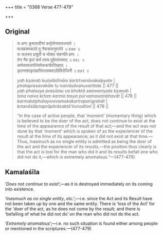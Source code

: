 +++
title = "0368 Verse 477-479"

+++
## Original 
>
> यः क्षणः कुशलादीनां कर्तृत्वेनावकल्प्यते ।  
> फलप्रसवकाले तु नैवासावनुवर्त्तते ॥ ४७७ ॥  
> यः फलस्य प्रसूतौ च भोक्ता संवर्ण्यते क्षणः ।  
> तेन नैव कृतं कर्म तस्य पूर्वमसंभवात् ॥ ४७८ ॥  
> कर्मतत्फलयोरेवमेककर्त्रपरिग्रहात् ।  
> कृतनाशाकृतप्राप्तिरासक्ताऽतिविरोधिनी ॥ ४७९ ॥ 
>
> *yaḥ kṣaṇaḥ kuśalādīnāṃ kartṛtvenāvakalpyate* \|  
> *phalaprasavakāle tu naivāsāvanuvarttate* \|\| 477 \|\|  
> *yaḥ phalasya prasūtau ca bhoktā saṃvarṇyate kṣaṇaḥ* \|  
> *tena naiva kṛtaṃ karma tasya pūrvamasaṃbhavāt* \|\| 478 \|\|  
> *karmatatphalayorevamekakartraparigrahāt* \|  
> *kṛtanāśākṛtaprāptirāsaktā'tivirodhinī* \|\| 479 \|\| 
>
> “In the case of active people, that ‘moment’ (momentary thing) which is believed to be the doer of the act, does not continue to exist at the time of the appearance of the result of that act;—and the act was not done by that ‘moment’ which is spoken of as the experiencer of the result at the time of its appearance; as it did not exist at that time.—Thus, inasmuch as no single entity is admitted as being the doer of the act and the experiencer of its results,—the position thus clearly is that the act is lost for the man who did it and its results befall one who did not do it,—which is extremely anomalous.”—(477-479)



## Kamalaśīla

‘*Does not continue to exist*’;—as it is destroyed immediately on its coming into existence.

‘*Inasmuch as no single entity*, *etc*.’;—i.e. since the Act and its Result have not been taken up by one and the same entity. There is ‘loss of the Act’ for the 'doer of the act, as he does not come by the result; and there is ‘befalling of what he did not do’ on the man who did not do the act.

‘*Extremely anomalous*’;—i.e. no such situation is found either among people or mentioned in the scriptures.—(477-479)



